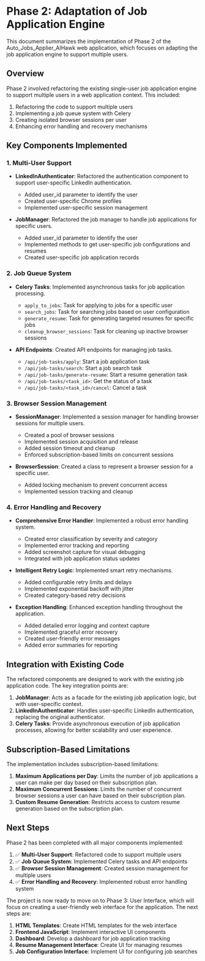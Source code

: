 # Phase 2: Adaptation of Job Application Engine

This document summarizes the implementation of Phase 2 of the Auto_Jobs_Applier_AIHawk web application, which focuses on adapting the job application engine to support multiple users.

## Overview

Phase 2 involved refactoring the existing single-user job application engine to support multiple users in a web application context. This included:

1. Refactoring the code to support multiple users
2. Implementing a job queue system with Celery
3. Creating isolated browser sessions per user
4. Enhancing error handling and recovery mechanisms

## Key Components Implemented

### 1. Multi-User Support

- **LinkedInAuthenticator**: Refactored the authentication component to support user-specific LinkedIn authentication.

  - Added user_id parameter to identify the user
  - Created user-specific Chrome profiles
  - Implemented user-specific session management

- **JobManager**: Refactored the job manager to handle job applications for specific users.
  - Added user_id parameter to identify the user
  - Implemented methods to get user-specific job configurations and resumes
  - Created user-specific job application records

### 2. Job Queue System

- **Celery Tasks**: Implemented asynchronous tasks for job application processing.

  - `apply_to_jobs`: Task for applying to jobs for a specific user
  - `search_jobs`: Task for searching jobs based on user configuration
  - `generate_resume`: Task for generating targeted resumes for specific jobs
  - `cleanup_browser_sessions`: Task for cleaning up inactive browser sessions

- **API Endpoints**: Created API endpoints for managing job tasks.
  - `/api/job-tasks/apply`: Start a job application task
  - `/api/job-tasks/search`: Start a job search task
  - `/api/job-tasks/generate-resume`: Start a resume generation task
  - `/api/job-tasks/<task_id>`: Get the status of a task
  - `/api/job-tasks/<task_id>/cancel`: Cancel a task

### 3. Browser Session Management

- **SessionManager**: Implemented a session manager for handling browser sessions for multiple users.

  - Created a pool of browser sessions
  - Implemented session acquisition and release
  - Added session timeout and cleanup
  - Enforced subscription-based limits on concurrent sessions

- **BrowserSession**: Created a class to represent a browser session for a specific user.
  - Added locking mechanism to prevent concurrent access
  - Implemented session tracking and cleanup

### 4. Error Handling and Recovery

- **Comprehensive Error Handler**: Implemented a robust error handling system.

  - Created error classification by severity and category
  - Implemented error tracking and reporting
  - Added screenshot capture for visual debugging
  - Integrated with job application status updates

- **Intelligent Retry Logic**: Implemented smart retry mechanisms.

  - Added configurable retry limits and delays
  - Implemented exponential backoff with jitter
  - Created category-based retry decisions

- **Exception Handling**: Enhanced exception handling throughout the application.
  - Added detailed error logging and context capture
  - Implemented graceful error recovery
  - Created user-friendly error messages
  - Added error summaries for reporting

## Integration with Existing Code

The refactored components are designed to work with the existing job application code. The key integration points are:

1. **JobManager**: Acts as a facade for the existing job application logic, but with user-specific context.
2. **LinkedInAuthenticator**: Handles user-specific LinkedIn authentication, replacing the original authenticator.
3. **Celery Tasks**: Provide asynchronous execution of job application processes, allowing for better scalability and user experience.

## Subscription-Based Limitations

The implementation includes subscription-based limitations:

1. **Maximum Applications per Day**: Limits the number of job applications a user can make per day based on their subscription plan.
2. **Maximum Concurrent Sessions**: Limits the number of concurrent browser sessions a user can have based on their subscription plan.
3. **Custom Resume Generation**: Restricts access to custom resume generation based on the subscription plan.

## Next Steps

Phase 2 has been completed with all major components implemented:

1. ✅ **Multi-User Support**: Refactored code to support multiple users
2. ✅ **Job Queue System**: Implemented Celery tasks and API endpoints
3. ✅ **Browser Session Management**: Created session management for multiple users
4. ✅ **Error Handling and Recovery**: Implemented robust error handling system

The project is now ready to move on to Phase 3: User Interface, which will focus on creating a user-friendly web interface for the application. The next steps are:

1. **HTML Templates**: Create HTML templates for the web interface
2. **Frontend JavaScript**: Implement interactive UI components
3. **Dashboard**: Develop a dashboard for job application tracking
4. **Resume Management Interface**: Create UI for managing resumes
5. **Job Configuration Interface**: Implement UI for configuring job searches
